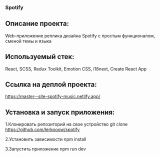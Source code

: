 ### Spotify

## Описание проекта:

Web-приложение реплика дизайна Spotify с простым функционалом, сменой темы и языка 

## Используемый стек:

React, SCSS, Redux Toolkit, Emotion CSS, i18next, Create React App

## Ссылка на деплой проекта:

https://master--site-spotify-music.netlify.app/

## Установка и запуск приложения:

1.Клонировать репозиторий на свое устройство git clone https://github.com/lerkooow/spotify

2.Установить зависимости npm install

3.Запустить приложение npm run dev

